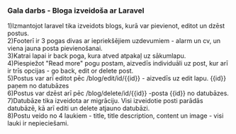### Gala darbs - Bloga izveidoša ar Laravel

1)Izmantojot laravel tika izveidots blogs, kurā var pievienot, editot un dzēst postus.<br>
2)Footerī ir 3 pogas divas ar iepriekšējiem uzdevumiem - alarm un cv, un viena jauna posta pievienošanai.<br>
3)Katrai lapai ir back poga, kura atved atpakaļ uz sākumlapu.<br>
4)Piespiežot "Read more" pogu postam, aizvedīs individuāli uz post, kur arī ir trīs opcijas - go back, edit or delete post.<br>
5)Postus var arī editot pēc /blog/edit/id/{{id}} - aizvedīs uz edit lapu. {{id}} paņem no datubāzes<br>
6)Postus var dzēst arī pēc /blog/delete/id/{{id}} -posta {{id}} no datubāzes.<br>
7)Datubāze tika izveidota ar migrāciju. Visi izveidotie posti parādās datubāzē, kā arī editi un delete atjauno datubāzi.<br>
8)Postu veido no 4 laukiem - title, title description, content un image - visi lauki ir nepieciešami.<br>
